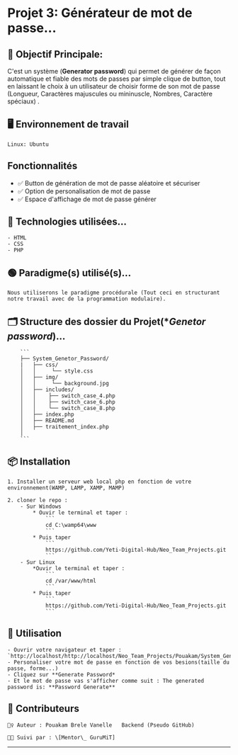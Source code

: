# Projet 3: Générateur de mot de passe... 


## 🎯 Objectif Principale:

C'est un système (**Generator password**) qui permet de générer de façon automatique et fiable des mots de passes par simple clique de button, tout en laissant le choix à un utilisateur de choisir forme de son mot de passe (Longueur, Caractères majuscules ou mininuscle, Nombres, Caractère spéciaux) .

## 🖥️ Environnement de travail
    Linux: Ubuntu

## Fonctionnalités

- ✅ Button de génération de mot de passe aléatoire et sécuriser
- ✅ Option de personalisation de mot de passe
- ✅ Espace d'affichage de mot de passe générer

## 🧠 Technologies utilisées...

    - HTML
    - CSS
    - PHP

## 🟢 Paradigme(s) utilisé(s)...

    Nous utiliserons le paradigme procédurale (Tout ceci en structurant notre travail avec de la programmation modulaire).

## 🗂️ Structure des dossier du Projet(**Genetor password*)...

        ```
        ├── System_Genetor_Password/
        |   ├── css/
        │   │     └── style.css
        │   ├── img/
        │   │     └── background.jpg
        │   ├── includes/
        │   │    ├── switch_case_4.php
        │   │    ├── switch_case_6.php
        │   │    └── switch_case_8.php  
        │   ├── index.php
        │   ├── README.md
        │   ├── traitement_index.php 
        │   
        ```

## 📦 Installation

    1. Installer un serveur web local php en fonction de votre environnement(WAMP, LAMP, XAMP, MAMP)
    
    2. cloner le repo :
        - Sur Windows
            * Ouvir le terminal et taper :
                ```
                cd C:\wamp64\www
                ```
            * Puis taper
                ```
                https://github.com/Yeti-Digital-Hub/Neo_Team_Projects.git
                ```
        - Sur Linux
            *Ouvir le terminal et taper :
                ```
                cd /var/www/html
                ```
            * Puis taper
                ```
                https://github.com/Yeti-Digital-Hub/Neo_Team_Projects.git
                ```

## 🚀 Utilisation

    - Ouvrir votre navigateur et taper : `http://localhost/http://localhost/Neo_Team_Projects/Pouakam/System_Generator_Password/index.php`
    - Personaliser votre mot de passe en fonction de vos besions(taille du passe, forme...)
    - Cliquez sur **Generate Password*
    - Et le mot de passe vas s'afficher comme suit : The generated password is: **Password Generate**

## 🤝 Contributeurs

    🙋‍♀️ Auteur : Pouakam Brele Vanelle   Backend (Pseudo GitHub)
    
    🧑‍🏫 Suivi par : \[Mentor\_ GuruMiT]

---